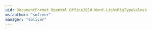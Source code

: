 ```yaml
---
uid: DocumentFormat.OpenXml.Office2010.Word.LightRigTypeValues
ms.author: "soliver"
manager: "soliver"
---
```

